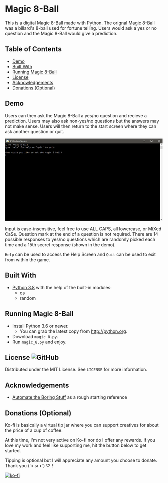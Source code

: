 # Magic 8-Ball
This is a digital Magic 8-Ball made with Python. The orignal Magic 8-Ball was a billard's 8-ball used for fortune telling. Users would ask a yes or no question and the Magic 8-Ball would give a prediction.

## Table of Contents
- [Demo](#Demo)
- [Built With](#Built-With)
- [Running Magic 8-Ball](#Running-Magic-8-Ball)
- [License](#License)
- [Acknowledgements](#Acknowledgements)
- [Donations (Optional)](#Donations-(Optional))

## Demo
Users can then ask the Magic 8-Ball a yes/no question and recieve a prediction. Users may also ask non-yes/no questions but the answers may not make sense. Users will then return to the start screen where they can ask another question or quit.

![Demo of Magic 8 Ball running](demo.gif)

Input is case-insensitive, feel free to use ALL CAPS, all lowercase, or MiXed CaSe. Question mark at the end of a question is not required. There are 14 possible responses to yes/no questions which are randomly picked each time and a 15th secret response (shown in the demo).

`Help` can be used to access the Help Screen and `Quit` can be used to exit from within the game.

## Built With
- [Python 3.8](https://www.python.org/) with the help of the built-in modules:
  - os
  - random

## Running Magic 8-Ball
- Install Python 3.6 or newer.
  - You can grab the latest copy from http://python.org.
- Download `magic_8.py`.
- Run `magic_8.py` and enjoy.

## License ![GitHub](https://img.shields.io/github/license/BambooKoi/Magic-8-Ball)
Distributed under the MIT License. See `LICENSE` for more information.

## Acknowledgements
- [Automate the Boring Stuff](https://automatetheboringstuff.com/) as a rough starting reference

## Donations (Optional)
Ko-fi is basically a virtual tip jar where you can support creatives for about the price of a cup of coffee.

At this time, I'm not very active on Ko-fi nor do I offer any rewards. If you love my work and feel like supporting me, hit the button below to get started.

Tipping is optional but I will appreciate any amount you choose to donate. Thank you (´• ω •`) ♡ !

[![ko-fi](https://www.ko-fi.com/img/githubbutton_sm.svg)](https://ko-fi.com/I2I77G74)
